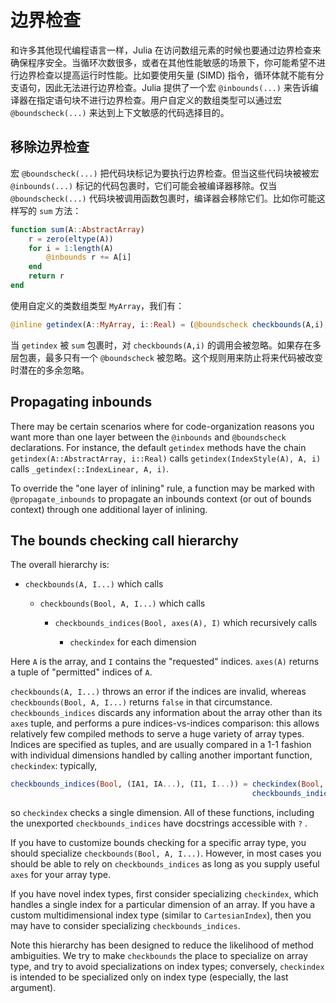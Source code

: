 # 边界检查

和许多其他现代编程语言一样，Julia 在访问数组元素的时候也要通过边界检查来确保程序安全。当循环次数很多，或者在其他性能敏感的场景下，你可能希望不进行边界检查以提高运行时性能。比如要使用矢量 (SIMD) 指令，循环体就不能有分支语句，因此无法进行边界检查。Julia 提供了一个宏 `@inbounds(...)` 来告诉编译器在指定语句块不进行边界检查。用户自定义的数组类型可以通过宏 `@boundscheck(...)` 来达到上下文敏感的代码选择目的。

## 移除边界检查

宏 `@boundscheck(...)` 把代码块标记为要执行边界检查。但当这些代码块被被宏 `@inbounds(...)` 标记的代码包裹时，它们可能会被编译器移除。仅当`@boundscheck(...)` 代码块被调用函数包裹时，编译器会移除它们。比如你可能这样写的 `sum` 方法： 

```julia
function sum(A::AbstractArray)
    r = zero(eltype(A))
    for i = 1:length(A)
        @inbounds r += A[i]
    end
    return r
end
```

使用自定义的类数组类型 `MyArray`，我们有：

```julia
@inline getindex(A::MyArray, i::Real) = (@boundscheck checkbounds(A,i); A.data[to_index(i)])
```

当 `getindex` 被 `sum` 包裹时，对 `checkbounds(A,i)` 的调用会被忽略。如果存在多层包裹，最多只有一个 `@boundscheck` 被忽略。这个规则用来防止将来代码被改变时潜在的多余忽略。

## Propagating inbounds

There may be certain scenarios where for code-organization reasons you want more than one layer
between the `@inbounds` and `@boundscheck` declarations. For instance, the default `getindex`
methods have the chain `getindex(A::AbstractArray, i::Real)` calls `getindex(IndexStyle(A), A, i)`
calls `_getindex(::IndexLinear, A, i)`.

To override the "one layer of inlining" rule, a function may be marked with `@propagate_inbounds`
to propagate an inbounds context (or out of bounds context) through one additional layer of inlining.

## The bounds checking call hierarchy

The overall hierarchy is:

  * `checkbounds(A, I...)` which calls

      * `checkbounds(Bool, A, I...)` which calls

          * `checkbounds_indices(Bool, axes(A), I)` which recursively calls

              * `checkindex` for each dimension

Here `A` is the array, and `I` contains the "requested" indices. `axes(A)` returns a tuple
of "permitted" indices of `A`.

`checkbounds(A, I...)` throws an error if the indices are invalid, whereas `checkbounds(Bool, A, I...)`
returns `false` in that circumstance.  `checkbounds_indices` discards any information about the
array other than its `axes` tuple, and performs a pure indices-vs-indices comparison: this
allows relatively few compiled methods to serve a huge variety of array types. Indices are specified
as tuples, and are usually compared in a 1-1 fashion with individual dimensions handled by calling
another important function, `checkindex`: typically,

```julia
checkbounds_indices(Bool, (IA1, IA...), (I1, I...)) = checkindex(Bool, IA1, I1) &
                                                      checkbounds_indices(Bool, IA, I)
```

so `checkindex` checks a single dimension.  All of these functions, including the unexported
`checkbounds_indices` have docstrings accessible with `?` .

If you have to customize bounds checking for a specific array type, you should specialize `checkbounds(Bool, A, I...)`.
However, in most cases you should be able to rely on `checkbounds_indices` as long as you supply
useful `axes` for your array type.

If you have novel index types, first consider specializing `checkindex`, which handles a single
index for a particular dimension of an array.  If you have a custom multidimensional index type
(similar to `CartesianIndex`), then you may have to consider specializing `checkbounds_indices`.

Note this hierarchy has been designed to reduce the likelihood of method ambiguities.  We try
to make `checkbounds` the place to specialize on array type, and try to avoid specializations
on index types; conversely, `checkindex` is intended to be specialized only on index type (especially,
the last argument).
